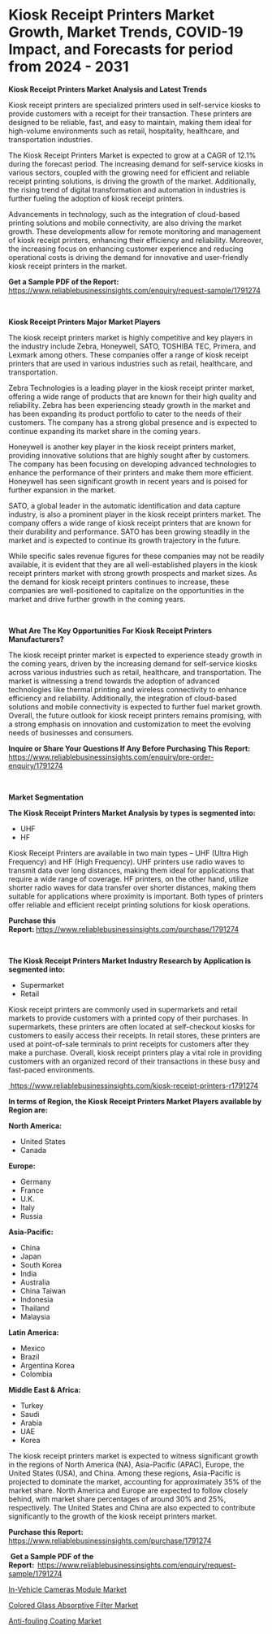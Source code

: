 <p><h1>Kiosk Receipt Printers Market Growth, Market Trends, COVID-19 Impact, and Forecasts for period from 2024 - 2031</h1></p><p><strong>Kiosk Receipt Printers Market Analysis and Latest Trends</strong></p>
<p><p>Kiosk receipt printers are specialized printers used in self-service kiosks to provide customers with a receipt for their transaction. These printers are designed to be reliable, fast, and easy to maintain, making them ideal for high-volume environments such as retail, hospitality, healthcare, and transportation industries.</p><p>The Kiosk Receipt Printers Market is expected to grow at a CAGR of 12.1% during the forecast period. The increasing demand for self-service kiosks in various sectors, coupled with the growing need for efficient and reliable receipt printing solutions, is driving the growth of the market. Additionally, the rising trend of digital transformation and automation in industries is further fueling the adoption of kiosk receipt printers.</p><p>Advancements in technology, such as the integration of cloud-based printing solutions and mobile connectivity, are also driving the market growth. These developments allow for remote monitoring and management of kiosk receipt printers, enhancing their efficiency and reliability. Moreover, the increasing focus on enhancing customer experience and reducing operational costs is driving the demand for innovative and user-friendly kiosk receipt printers in the market.</p></p>
<p><strong>Get a Sample PDF of the Report:&nbsp;</strong> <a href="https://www.reliablebusinessinsights.com/enquiry/request-sample/1791274">https://www.reliablebusinessinsights.com/enquiry/request-sample/1791274</a></p>
<p>&nbsp;</p>
<p><strong>Kiosk Receipt Printers Major Market Players</strong></p>
<p><p>The kiosk receipt printers market is highly competitive and key players in the industry include Zebra, Honeywell, SATO, TOSHIBA TEC, Primera, and Lexmark among others. These companies offer a range of kiosk receipt printers that are used in various industries such as retail, healthcare, and transportation.</p><p>Zebra Technologies is a leading player in the kiosk receipt printer market, offering a wide range of products that are known for their high quality and reliability. Zebra has been experiencing steady growth in the market and has been expanding its product portfolio to cater to the needs of their customers. The company has a strong global presence and is expected to continue expanding its market share in the coming years.</p><p>Honeywell is another key player in the kiosk receipt printers market, providing innovative solutions that are highly sought after by customers. The company has been focusing on developing advanced technologies to enhance the performance of their printers and make them more efficient. Honeywell has seen significant growth in recent years and is poised for further expansion in the market.</p><p>SATO, a global leader in the automatic identification and data capture industry, is also a prominent player in the kiosk receipt printers market. The company offers a wide range of kiosk receipt printers that are known for their durability and performance. SATO has been growing steadily in the market and is expected to continue its growth trajectory in the future.</p><p>While specific sales revenue figures for these companies may not be readily available, it is evident that they are all well-established players in the kiosk receipt printers market with strong growth prospects and market sizes. As the demand for kiosk receipt printers continues to increase, these companies are well-positioned to capitalize on the opportunities in the market and drive further growth in the coming years.</p></p>
<p>&nbsp;</p>
<p><strong>What Are The Key Opportunities For Kiosk Receipt Printers Manufacturers?</strong></p>
<p><p>The kiosk receipt printer market is expected to experience steady growth in the coming years, driven by the increasing demand for self-service kiosks across various industries such as retail, healthcare, and transportation. The market is witnessing a trend towards the adoption of advanced technologies like thermal printing and wireless connectivity to enhance efficiency and reliability. Additionally, the integration of cloud-based solutions and mobile connectivity is expected to further fuel market growth. Overall, the future outlook for kiosk receipt printers remains promising, with a strong emphasis on innovation and customization to meet the evolving needs of businesses and consumers.</p></p>
<p><strong>Inquire or Share Your Questions If Any Before Purchasing This Report:</strong> <a href="https://www.reliablebusinessinsights.com/enquiry/pre-order-enquiry/1791274">https://www.reliablebusinessinsights.com/enquiry/pre-order-enquiry/1791274</a></p>
<p>&nbsp;</p>
<p><strong>Market Segmentation</strong></p>
<p><strong>The Kiosk Receipt Printers Market Analysis by types is segmented into:</strong></p>
<p><ul><li>UHF</li><li>HF</li></ul></p>
<p><p>Kiosk Receipt Printers are available in two main types – UHF (Ultra High Frequency) and HF (High Frequency). UHF printers use radio waves to transmit data over long distances, making them ideal for applications that require a wide range of coverage. HF printers, on the other hand, utilize shorter radio waves for data transfer over shorter distances, making them suitable for applications where proximity is important. Both types of printers offer reliable and efficient receipt printing solutions for kiosk operations.</p></p>
<p><strong>Purchase this Report:&nbsp;</strong><a href="https://www.reliablebusinessinsights.com/purchase/1791274">https://www.reliablebusinessinsights.com/purchase/1791274</a></p>
<p>&nbsp;</p>
<p><strong>The Kiosk Receipt Printers Market Industry Research by Application is segmented into:</strong></p>
<p><ul><li>Supermarket</li><li>Retail</li></ul></p>
<p><p>Kiosk receipt printers are commonly used in supermarkets and retail markets to provide customers with a printed copy of their purchases. In supermarkets, these printers are often located at self-checkout kiosks for customers to easily access their receipts. In retail stores, these printers are used at point-of-sale terminals to print receipts for customers after they make a purchase. Overall, kiosk receipt printers play a vital role in providing customers with an organized record of their transactions in these busy and fast-paced environments.</p></p>
<p><a href="https://www.reliablebusinessinsights.com/kiosk-receipt-printers-r1791274">&nbsp;https://www.reliablebusinessinsights.com/kiosk-receipt-printers-r1791274</a></p>
<p><strong>In terms of Region, the Kiosk Receipt Printers Market Players available by Region are:</strong></p>
<p>
    <p> <strong> North America: </strong>
        <ul>
            <li>United States</li>
            <li>Canada</li>
        </ul>
        </p> 
    <p> <strong> Europe: </strong>
        <ul>
            <li>Germany</li>
            <li>France</li>
            <li>U.K.</li>
            <li>Italy</li>
            <li>Russia</li>
        </ul>
        </p> 
    <p> <strong> Asia-Pacific: </strong>
        <ul>
            <li>China</li>
            <li>Japan</li>
            <li>South Korea</li>
            <li>India</li>
            <li>Australia</li>
            <li>China Taiwan</li>
            <li>Indonesia</li>
            <li>Thailand</li>
            <li>Malaysia</li>
        </ul>
        </p> 
    <p> <strong> Latin America: </strong>
        <ul>
            <li>Mexico</li>
            <li>Brazil</li>
            <li>Argentina Korea</li>
            <li>Colombia</li>
        </ul>
        </p> 
    <p> <strong> Middle East & Africa: </strong>
        <ul>
            <li>Turkey</li>
            <li>Saudi</li>
            <li>Arabia</li>
            <li>UAE</li>
            <li>Korea</li>
        </ul>
    </p>
    </p>
<p><p>The kiosk receipt printers market is expected to witness significant growth in the regions of North America (NA), Asia-Pacific (APAC), Europe, the United States (USA), and China. Among these regions, Asia-Pacific is projected to dominate the market, accounting for approximately 35% of the market share. North America and Europe are expected to follow closely behind, with market share percentages of around 30% and 25%, respectively. The United States and China are also expected to contribute significantly to the growth of the kiosk receipt printers market.</p></p>
<p><strong>Purchase this Report: </strong><a href="https://www.reliablebusinessinsights.com/purchase/1791274">https://www.reliablebusinessinsights.com/purchase/1791274</a></p>
<p>&nbsp;<strong>Get a Sample PDF of the Report:&nbsp;&nbsp;</strong><a href="https://www.reliablebusinessinsights.com/enquiry/request-sample/1791274">https://www.reliablebusinessinsights.com/enquiry/request-sample/1791274</a></p>
<p><strong></strong></p>
<p><p><a href="https://github.com/trackie2000/Market-Research-Report-List-1/blob/main/in-vehicle-cameras-module-market.md">In-Vehicle Cameras Module Market</a></p><p><a href="https://github.com/tiannaStark1/Market-Research-Report-List-1/blob/main/colored-glass-absorptive-filter-market.md">Colored Glass Absorptive Filter Market</a></p><p><a href="https://issuu.com/reportprime-2/docs/anti-fouling-coating-market-size-2030.pptx">Anti-fouling Coating Market</a></p></p>